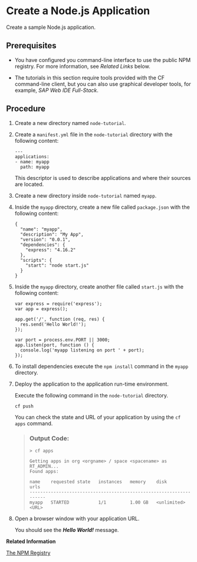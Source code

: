<!-- loio24e1697bdb774e52aa6f46815d539b36 -->

# Create a Node.js Application

Create a sample Node.js application.



<a name="loio24e1697bdb774e52aa6f46815d539b36__prereq_ogg_tlf_21b"/>

## Prerequisites

-   You have configured you command-line interface to use the public NPM registry. For more information, see *Related Links* below.

-   The tutorials in this section require tools provided with the CF command-line client, but you can also use graphical developer tools, for example, *SAP Web IDE Full-Stack*.




<a name="loio24e1697bdb774e52aa6f46815d539b36__steps_bg5_dpj_qv"/>

## Procedure

1.  Create a new directory named `node-tutorial`.

2.  Create a `manifest.yml` file in the `node-tutorial` directory with the following content:

    ```
    ---
    applications:
    - name: myapp
      path: myapp
    ```

    This descriptor is used to describe applications and where their sources are located.

3.  Create a new directory inside `node-tutorial` named `myapp`.

4.  Inside the `myapp` directory, create a new file called `package.json` with the following content:

    ```
    {
      "name": "myapp",
      "description": "My App",
      "version": "0.0.1",
      "dependencies": {
        "express": "4.16.2"
      },
      "scripts": {
        "start": "node start.js"
      }
    }
    ```

5.  Inside the `myapp` directory, create another file called `start.js` with the following content:

    ```
    var express = require('express');
    var app = express();
    
    app.get('/', function (req, res) {
      res.send('Hello World!');
    });
    
    var port = process.env.PORT || 3000;
    app.listen(port, function () {
      console.log('myapp listening on port ' + port);
    });
    ```

6.  To install dependencies execute the `npm install` command in the `myapp` directory.

7.  Deploy the application to the application run-time environment.

    Execute the following command in the `node-tutorial` directory.

    ```
    cf push
    ```

    You can check the state and URL of your application by using the `cf apps` command.

    > ### Output Code:  
    > ```
    > > cf apps
    > 
    > Getting apps in org <orgname> / space <spacename> as RT_ADMIN...
    > Found apps:
    > 
    > name    requested state   instances   memory    disk          urls
    > -------------------------------------------------------------------
    > myapp   STARTED           1/1         1.00 GB   <unlimited>   <URL>               
    > ```

8.  Open a browser window with your application URL.

    You should see the ***Hello World!*** message.


**Related Information**  


[The NPM Registry](the-npm-registry-726e5d4.md "The public NPM registry includes SAP Node.js modules for use by application developers.")

